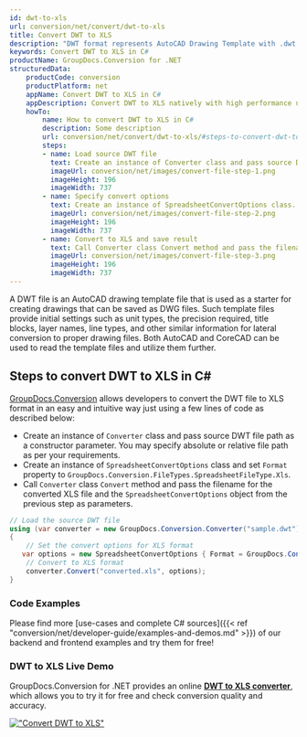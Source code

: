 ```yaml
---
id: dwt-to-xls
url: conversion/net/convert/dwt-to-xls
title: Convert DWT to XLS
description: "DWT format represents AutoCAD Drawing Template with .dwt extension. Learn how to convert DWT to XLS file programmatically in C# language using GroupDocs.Conversion for .NET library."
keywords: Convert DWT to XLS in C#
productName: GroupDocs.Conversion for .NET
structuredData:
    productCode: conversion
    productPlatform: net
    appName: Convert DWT to XLS in C#
    appDescription: Convert DWT to XLS natively with high performance using C# language and server side GroupDocs.Conversion for .NET APIs, without the use of any software like Microsoft or Open Office.
    howTo:
        name: How to convert DWT to XLS in C# 
        description: Some description
        url: conversion/net/convert/dwt-to-xls/#steps-to-convert-dwt-to-xls-in-c
        steps:
        - name: Load source DWT file 
          text: Create an instance of Converter class and pass source DWT file path as a constructor parameter. You may specify absolute or relative file path as per your requirements. 
          imageUrl: conversion/net/images/convert-file-step-1.png
          imageHeight: 196
          imageWidth: 737
        - name: Specify convert options 
          text: Create an instance of SpreadsheetConvertOptions class.
          imageUrl: conversion/net/images/convert-file-step-2.png
          imageHeight: 196
          imageWidth: 737
        - name: Convert to XLS and save result 
          text: Call Converter class Convert method and pass the filename for the converted HTML file and the SpreadsheetConvertOptions object from the previous step as parameters.
          imageUrl: conversion/net/images/convert-file-step-3.png
          imageHeight: 196
          imageWidth: 737
---
```


A DWT file is an AutoCAD drawing template file that is used as a starter for creating drawings that can be saved as DWG files. Such template files provide initial settings such as unit types, the precision required, title blocks, layer names, line types, and other similar information for lateral conversion to proper drawing files. Both AutoCAD and CoreCAD can be used to read the template files and utilize them further.

## Steps to convert DWT to XLS in C#

[GroupDocs.Conversion](https://products.groupdocs.com/conversion/net) allows developers to convert the DWT file to XLS format in an easy and intuitive way just using a few lines of code as described below:

* Create an instance of `Converter` class and pass source DWT file path as a constructor parameter. You may specify absolute or relative file path as per your requirements. 
* Create an instance of `SpreadsheetConvertOptions` class and set `Format` property to `GroupDocs.Conversion.FileTypes.SpreadsheetFileType.Xls`.
* Call `Converter` class `Convert` method and pass the filename for the converted XLS file and the `SpreadsheetConvertOptions` object from the previous step as parameters.

```csharp
// Load the source DWT file
using (var converter = new GroupDocs.Conversion.Converter("sample.dwt"))
{
    // Set the convert options for XLS format
   var options = new SpreadsheetConvertOptions { Format = GroupDocs.Conversion.FileTypes.SpreadsheetFileType.Xls };
    // Convert to XLS format
    converter.Convert("converted.xls", options);
}
```

### Code Examples

Please find more [use-cases and complete C# sources]({{< ref "conversion/net/developer-guide/examples-and-demos.md" >}}) of our backend and frontend examples and try them for free!

### DWT to XLS Live Demo

GroupDocs.Conversion for .NET provides an online [**DWT to XLS converter**](https://products.groupdocs.app/conversion/dwt-to-xls), which allows you to try it for free and check conversion quality and accuracy.

[!["Convert DWT to XLS"](conversion/net/images/convert-to-xls/convert-dwt-to-xls.png)](https://products.groupdocs.app/conversion/dwt-to-xls)